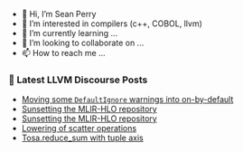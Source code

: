- 👋 Hi, I’m Sean Perry
- 👀 I’m interested in compilers (c++, COBOL, llvm)
- 🌱 I’m currently learning ...
- 💞️ I’m looking to collaborate on ...
- 📫 How to reach me ...

<!---
s66perry/s66perry is a ✨ special ✨ repository because its `README.md` (this file) appears on your GitHub profile.
You can click the Preview link to take a look at your changes.
--->
### 📕 Latest LLVM Discourse Posts

<!-- DISCOURSE-LLVM:START -->
- [Moving some `DefaultIgnore` warnings into on-by-default](https://discourse.llvm.org/t/moving-some-defaultignore-warnings-into-on-by-default/70540#post_1)
- [Sunsetting the MLIR-HLO repository](https://discourse.llvm.org/t/sunsetting-the-mlir-hlo-repository/70536#post_2)
- [Sunsetting the MLIR-HLO repository](https://discourse.llvm.org/t/sunsetting-the-mlir-hlo-repository/70536#post_1)
- [Lowering of scatter operations](https://discourse.llvm.org/t/lowering-of-scatter-operations/70535#post_1)
- [Tosa.reduce_sum with tuple axis](https://discourse.llvm.org/t/tosa-reduce-sum-with-tuple-axis/70518#post_2)
<!-- DISCOURSE-LLVM:END -->
